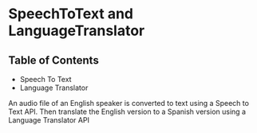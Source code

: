 # SpeechToText and LanguageTranslator

<h2>Table of Contents</h2>
<ul>
    <li>Speech To Text</a></li>
    <li>Language Translator</a></li>
</ul>

An audio file of an English speaker is converted to text using a Speech to Text API. Then translate the English version to a Spanish version using a Language Translator API
